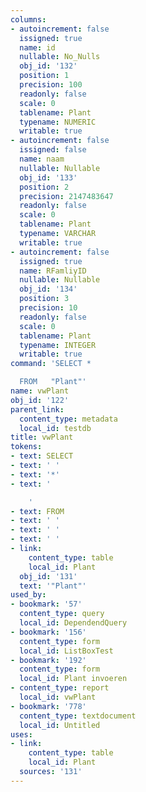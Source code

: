 ```yaml
---
columns:
- autoincrement: false
  issigned: true
  name: id
  nullable: No_Nulls
  obj_id: '132'
  position: 1
  precision: 100
  readonly: false
  scale: 0
  tablename: Plant
  typename: NUMERIC
  writable: true
- autoincrement: false
  issigned: false
  name: naam
  nullable: Nullable
  obj_id: '133'
  position: 2
  precision: 2147483647
  readonly: false
  scale: 0
  tablename: Plant
  typename: VARCHAR
  writable: true
- autoincrement: false
  issigned: true
  name: RFamliyID
  nullable: Nullable
  obj_id: '134'
  position: 3
  precision: 10
  readonly: false
  scale: 0
  tablename: Plant
  typename: INTEGER
  writable: true
command: 'SELECT *

  FROM   "Plant"'
name: vwPlant
obj_id: '122'
parent_link:
  content_type: metadata
  local_id: testdb
title: vwPlant
tokens:
- text: SELECT
- text: ' '
- text: '*'
- text: '

    '
- text: FROM
- text: ' '
- text: ' '
- text: ' '
- link:
    content_type: table
    local_id: Plant
  obj_id: '131'
  text: '"Plant"'
used_by:
- bookmark: '57'
  content_type: query
  local_id: DependendQuery
- bookmark: '156'
  content_type: form
  local_id: ListBoxTest
- bookmark: '192'
  content_type: form
  local_id: Plant invoeren
- content_type: report
  local_id: vwPlant
- bookmark: '778'
  content_type: textdocument
  local_id: Untitled
uses:
- link:
    content_type: table
    local_id: Plant
  sources: '131'
---
```

